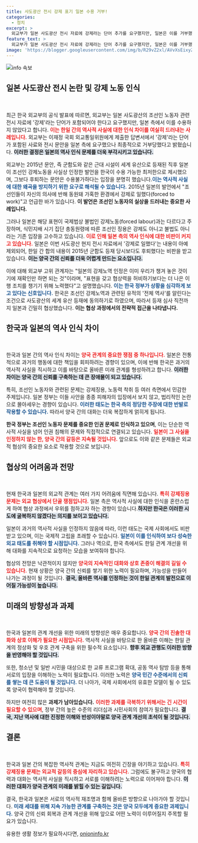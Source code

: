 ```yaml
---
title: 사도광산 전시 강제 표기 일본 수용 거부!
categories:
  - 정치
excerpt: >
  외교부가 일본 사도광산 전시 자료에 강제라는 단어 추가를 요구했지만, 일본은 이를 거부했습니다. 일본의 반응은 2015년 군함도 인정 발언과의 모순을 낳고 있어 논란이 일고 있습니다.
feature_text: >
  외교부가 일본 사도광산 전시 자료에 강제라는 단어 추가를 요구했지만, 일본은 이를 거부했습니다. 일본의 반응은 2015년 군함도 인정 발언과의 모순을 낳고 있어 논란이 일고 있습니다.
image: 'https://blogger.googleusercontent.com/img/b/R29vZ2xl/AVvXsEixyZcFfHzMRdzZMjFBmAUKJYCLCGyLL1o632UiGVXcaFdKo_bkvkuCioo0uUKlGfBVcT3P84aROyZIXSBEx3Aw5nCQ3pTgDom1WDC4m8eifvWiAmWEEVb4x6G_l8C0QH225ldMjyaFvpxGEBGNO37VmDTDMHGhJPq73UglMfDca1-0aw/s1600/blogspot.png'
---
```


<p><img src="https://blogger.googleusercontent.com/img/b/R29vZ2xl/AVvXsEixyZcFfHzMRdzZMjFBmAUKJYCLCGyLL1o632UiGVXcaFdKo_bkvkuCioo0uUKlGfBVcT3P84aROyZIXSBEx3Aw5nCQ3pTgDom1WDC4m8eifvWiAmWEEVb4x6G_l8C0QH225ldMjyaFvpxGEBGNO37VmDTDMHGhJPq73UglMfDca1-0aw/s1600/blogspot.png" alt="info 속보" /></p>

<h2 data-ke-size="size26">일본 사도광산 전시 논란 및 강제 노동 인식</h2>

<p data-ke-size="size16">&nbsp;</p>

<p>최근 한국 외교부의 공식 발표에 따르면, 외교부는 일본 사도광산의 조선인 노동자 관련 전시 자료에 '강제'라는 단어가 포함되어야 한다고 요구했지만, 일본 측에서 이를 수용하지 않았다고 합니다. <b><span style="color: #ee2323;">이는 한일 간의 역사적 사실에 대한 인식 차이를 여실히 드러내는 사례입니다.</span></b> 외교부는 이재정 국회 외교통일위원에게 제출한 답변서에서 '강제'라는 단어가 포함된 사료와 전시 문안을 일본 측에 요구했으나 최종적으로 거부당했다고 밝혔습니다. <b><span style="background-color: #21538527;">이러한 결정은 일본의 역사 인식 문제를 더욱 부각시키고 있습니다.</span></b></p>

<p>외교부는 2015년 문안, 즉 군함도와 같은 근대 시설이 세계 유산으로 등재된 직후 일본이 조선인 강제노동을 사실상 인정한 발언을 한국이 수용 가능한 최저한으로 제시했으며, 그보다 후퇴하는 문안은 수용불가하다는 입장을 분명히 했습니다.<b><span style="color: #1a5490;">이는 역사적 사실에 대한 왜곡을 방지하기 위한 요구로 해석될 수 있습니다.</span></b> 2015년 일본의 발언에서 "조선인들이 자신의 의사에 반해 동원돼 가혹한 환경에서 강제로 일했다(forced to work)"고 언급한 바가 있습니다. <b>이 발언은 조선인 노동자의 실상을 드러내는 중요한 사례입니다.</b></p>

<p>그러나 일본은 해당 표현이 국제법상 불법인 강제노동(forced labour)과는 다르다고 주장하며, 식민지배 시기 집단 총동원령에 따른 조선인 징용은 강제도 아니고 불법도 아니라는 기존 입장을 고수하고 있습니다. <b><span style="color: #ee2323;">이로 인해 일본 측의 역사 인식에 대한 비판이 커지고 있습니다.</span></b> 일본은 이번 사도광산 현지 전시 자료에서 '강제로 일했다'는 내용이 아예 제외되어, 한일 간 합의 내용이 2015년 군함도 등재 당시보다도 후퇴했다는 비판을 받고 있습니다. <b><span style="background-color: #21538527;">이는 양국 간의 신뢰를 더욱 어렵게 만드는 요소입니다.</span></b></p>

<p>이에 대해 외교부 고위 관계자는 "일본의 강제노역 인정은 이미 우리가 챙겨 놓은 것이기에 재확인만 하면 되는 것"이라며, "표현을 갖고 협상력을 허비하기보다는 더 나은 이행 조치를 챙기기 위해 노력했다"고 설명했습니다. <b><span style="color: #1a5490;">이는 한국 정부가 상황을 심각하게 보고 있다는 신호입니다.</span></b> 한국은 조선인 강제노역과 관련된 유적의 '전체 역사'를 알린다는 조건으로 사도광산의 세계 유산 등재에 동의하기로 하였으며, 따라서 등재 심사 직전까지 일본과 긴밀히 협상했습니다. <b>이는 협상 과정에서의 전략적 접근을 나타냅니다.</b></p>

<h2 data-ke-size="size26">한국과 일본의 역사 인식 차이</h2>

<p data-ke-size="size16">&nbsp;</p>

<p>한국과 일본 간의 역사 인식 차이는 <b><span style="color: #ee2323;">양국 관계의 중요한 쟁점 중 하나입니다.</span></b> 일본은 전통적으로 과거의 행동에 대한 책임을 회피하려는 경향이 있으며, 이에 반해 한국은 과거의 역사적 사실을 직시하고 이를 바탕으로 올바른 미래 관계를 형성하려고 합니다. <b><span style="background-color: #21538527;">이러한 차이는 양국 간의 신뢰를 구축하는 데 큰 장애물이 되고 있습니다.</span></b></p>

<p>특히, 조선인 노동자와 관련된 문제는 강제징용, 노동력 착취 등 여러 측면에서 민감한 주제입니다. 일본 정부는 이들 사안을 종종 피해자의 입장에서 보지 않고, 법리적인 논란으로 몰아세우는 경향이 있습니다. <b><span style="color: #1a5490;">이러한 태도는 한국 측의 정당한 주장에 대한 반발로 작용할 수 있습니다.</span></b> 따라서 양국 간의 대화는 더욱 복잡하게 얽히게 됩니다.</p>

<p><b>한국 정부는 조선인 노동자 문제를 중요한 인권 문제로 인식하고 있으며</b>, 이는 단순한 역사적 사실을 넘어 인권 침해의 문제와 직접적으로 연결되고 있습니다. <b><span style="color: #ee2323;">일본이 그 사실을 인정하지 않는 한, 양국 간의 갈등은 지속될 것입니다.</span></b> 앞으로도 이와 같은 문제들은 외교적 협상의 중요한 요소로 작용할 것으로 보입니다.</p>

<h2 data-ke-size="size26">협상의 어려움과 전망</h2>

<p data-ke-size="size16">&nbsp;</p>

<p>현재 한국과 일본의 외교적 관계는 여러 가지 어려움에 직면해 있습니다. <b><span style="color: #ee2323;">특히 강제징용 문제는 외교 협상에서 단골 쟁점입니다.</span></b> 일본 측은 역사적 사실에 대한 인식을 혼란스럽게 하여 협상 과정에서 우위를 점하고자 하는 경향이 있습니다.<b><span style="background-color: #21538527;">하지만 한국은 이러한 시도에 굴복하지 않겠다는 의지를 보이고 있습니다.</span></b></p>

<p>일본이 과거의 역사적 사실을 인정하지 않음에 따라, 이런 태도는 국제 사회에서도 비판받고 있으며, 이는 국제적 고립을 초래할 수 있습니다. <b><span style="color: #1a5490;">일본이 이를 인식하여 보다 성숙한 외교 태도를 취해야 할 시점입니다.</span></b> 그러나 역으로, 한국 측에서도 한일 관계 개선을 위해 대화를 지속적으로 요청하는 모습을 보여줘야 합니다. </p>

<p>협상의 전망은 낙관적이지 않지만 <b><span style="color: #ee2323;">양국의 지속적인 대화와 상호 존중이 해결의 길일 수 있습니다.</span></b> 현재 상황은 양국 간의 신뢰를 쌓기 위한 노력이 필요하며, 가능성을 만들어 나가는 과정이 될 것입니다. <b><span style="background-color: #21538527;">결국, 올바른 역사를 인정하는 것이 한일 관계의 발전으로 이어질 가능성이 높습니다.</span></b></p>

<h2 data-ke-size="size26">미래의 방향성과 과제</h2>

<p data-ke-size="size16">&nbsp;</p>

<p>한국과 일본의 관계 개선을 위한 미래의 방향성은 매우 중요합니다. <b><span style="color: #ee2323;">양국 간의 진솔한 대화와 상호 이해가 필요한 시점입니다.</span></b> 역사적 사실을 바탕으로 한 올바른 이해는 한일 관계의 정상화 및 우호 관계 구축을 위한 필수적 요소입니다. <b><span style="background-color: #21538527;">향후 외교 관행도 이러한 방향을 반영해야 할 것입니다.</span></b></p>

<p>또한, 청소년 및 일반 시민을 대상으로 한 교류 프로그램 확대, 공동 역사 탐방 등을 통해 서로의 입장을 이해하는 노력이 필요합니다. 이러한 노력은 <b><span style="color: #1a5490;">양국 민간 수준에서의 신뢰를 쌓는 데 큰 도움이 될 것입니다.</span></b> 더 나아가, 국제 사회에서의 유효한 모델이 될 수 있도록 양국이 협력해야 할 것입니다. </p>

<p>하지만 여전히 많은 <strong>과제가 남아있습니다.</strong> <b><span style="color: #ee2323;">이러한 과제를 극복하기 위해서는 긴 시간이 필요할 수 있으며</span></b>, 정부 간의 높은 수준의 리더십과 시민사회의 참여가 필요합니다. <b><span style="background-color: #21538527;">결국, 지난 역사에 대한 진정한 이해와 반성이야말로 양국 관계 개선의 초석이 될 것입니다.</span></b></p>

<h2 data-ke-size="size26">결론</h2>

<p data-ke-size="size16">&nbsp;</p>

<p>한국과 일본 간의 복잡한 역사적 관계는 지금도 여전히 긴장을 야기하고 있습니다. <b><span style="color: #ee2323;">특히 강제징용 문제는 외교적 갈등의 중심에 자리하고 있습니다.</span></b> 그럼에도 불구하고 양국의 협력과 대화는 역사적 사실을 직시하고 서로를 이해하려는 노력으로 이어져야 합니다. <b><span style="background-color: #21538527;">이러한 대화가 양국 관계의 미래를 밝힐 수 있는 길입니다.</span></b></p>

<p>결국, 한국과 일본은 서로의 역사적 재조명과 함께 올바른 방향으로 나아가야 할 것입니다. <b><span style="color: #1a5490;">미래 세대를 위해 지속 가능한 관계를 구축하는 것은 양국 모두에게 중요한 과제입니다.</span></b> 양국 간의 신뢰 회복과 관계 개선을 위해 앞으로 어떤 노력이 이루어질지 주목할 필요가 있습니다.</p>
유용한 생활 정보가 필요하시다면, <a href="https://onioninfo.kr" rel="dofollow">onioninfo.kr</a>



